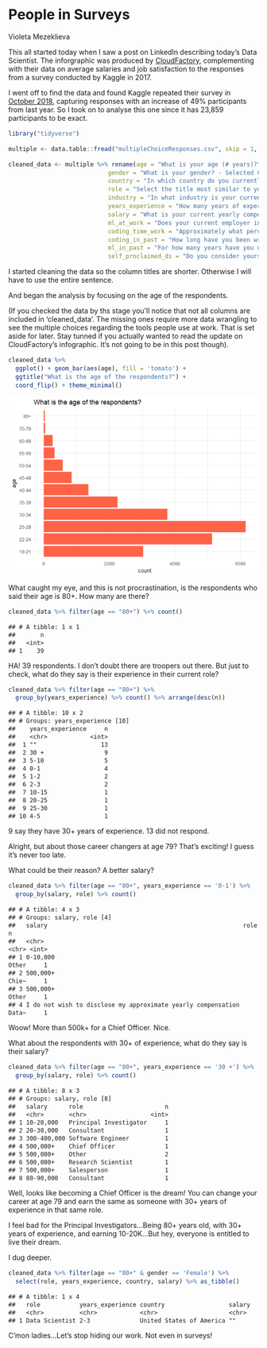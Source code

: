 People in Surveys
================
Violeta Mezeklieva

This all started today when I saw a post on LinkedIn describing today’s
Data Scientist. The inforgraphic was produced by
[CloudFactory](https://www.cloudfactory.com/hubfs/02-Contents/5-Infographics/Life-of-Data-Scientist-Infographic.pdf?hsCtaTracking=4ed5fb6f-cb6d-4b5f-971e-3f69697204c2%7C77b4ec9b-262d-4ae4-bab3-8ac3be56a4f8),
complementing with their data on average salaries and job satisfaction
to the responses from a survey conducted by Kaggle in 2017.

I went off to find the data and found Kaggle repeated their survey in
[October 2018](https://www.kaggle.com/kaggle/kaggle-survey-2018),
capturing responses with an increase of 49% participants from last year.
So I took on to analyse this one since it has 23,859 participants to be
exact.

``` r
library("tidyverse")
```

``` r
multiple <- data.table::fread("multipleChoiceResponses.csv", skip = 1, colClasses = 'character')
```

``` r
cleaned_data <- multiple %>% rename(age = "What is your age (# years)?",
                            gender = "What is your gender? - Selected Choice",
                            country = "In which country do you currently reside?",
                            role = "Select the title most similar to your current role (or most recent title if retired): - Selected Choice",
                            industry = "In what industry is your current employer/contract (or your most recent employer if retired)? - Selected Choice",
                            years_experience = "How many years of experience do you have in your current role?",
                            salary = "What is your current yearly compensation (approximate $USD)?",
                            ml_at_work = "Does your current employer incorporate machine learning methods into their business?",
                            coding_time_work = "Approximately what percent of your time at work or school is spent actively coding?",
                            coding_in_past = "How long have you been writing code to analyze data?",
                            ml_in_past = "For how many years have you used machine learning methods (at work or in school)?",
                            self_proclaimed_ds = "Do you consider yourself to be a data scientist?")
```

I started cleaning the data so the column titles are shorter. Otherwise
I will have to use the entire sentence.

And began the analysis by focusing on the age of the respondents.

(If you checked the data by ths stage you’ll notice that not all columns
are included in ‘cleaned\_data’. The missing ones require more data
wrangling to see the multiple choices regarding the tools people use at
work. That is set aside for later. Stay tunned if you actually wanted to
read the update on CloudFactory’s infographic. It’s not going to be in
this post though).

``` r
cleaned_data %>% 
  ggplot() + geom_bar(aes(age), fill = 'tomato') + 
  ggtitle("What is the age of the respondents?") +
  coord_flip() + theme_minimal()
```

![](Participants_older_than_80_files/figure-gfm/unnamed-chunk-5-1.png)<!-- -->

What caught my eye, and this is not procrastination, is the respondents
who said their age is 80+. How many are there?

``` r
cleaned_data %>% filter(age == "80+") %>% count()
```

    ## # A tibble: 1 x 1
    ##       n
    ##   <int>
    ## 1    39

HA\! 39 respondents. I don’t doubt there are troopers out there. But
just to check, what do they say is their experience in their current
role?

``` r
cleaned_data %>% filter(age == "80+") %>%
  group_by(years_experience) %>% count() %>% arrange(desc(n))
```

    ## # A tibble: 10 x 2
    ## # Groups: years_experience [10]
    ##    years_experience     n
    ##    <chr>            <int>
    ##  1 ""                  13
    ##  2 30 +                 9
    ##  3 5-10                 5
    ##  4 0-1                  4
    ##  5 1-2                  2
    ##  6 2-3                  2
    ##  7 10-15                1
    ##  8 20-25                1
    ##  9 25-30                1
    ## 10 4-5                  1

9 say they have 30+ years of experience. 13 did not respond.

Alright, but about those career changers at age 79? That’s exciting\! I
guess it’s never too late.

What could be their reason? A better salary?

``` r
cleaned_data %>% filter(age == "80+", years_experience == '0-1') %>%
  group_by(salary, role) %>% count() 
```

    ## # A tibble: 4 x 3
    ## # Groups: salary, role [4]
    ##   salary                                                       role      n
    ##   <chr>                                                        <chr> <int>
    ## 1 0-10,000                                                     Other     1
    ## 2 500,000+                                                     Chie~     1
    ## 3 500,000+                                                     Other     1
    ## 4 I do not wish to disclose my approximate yearly compensation Data~     1

Woow\! More than 500k+ for a Chief Officer. Nice.

What about the respondents with 30+ of experience, what do they say is
their salary?

``` r
cleaned_data %>% filter(age == "80+", years_experience == '30 +') %>%
  group_by(salary, role) %>% count() 
```

    ## # A tibble: 8 x 3
    ## # Groups: salary, role [8]
    ##   salary      role                       n
    ##   <chr>       <chr>                  <int>
    ## 1 10-20,000   Principal Investigator     1
    ## 2 20-30,000   Consultant                 1
    ## 3 300-400,000 Software Engineer          1
    ## 4 500,000+    Chief Officer              1
    ## 5 500,000+    Other                      2
    ## 6 500,000+    Research Scientist         1
    ## 7 500,000+    Salesperson                1
    ## 8 80-90,000   Consultant                 1

Well, looks like becoming a Chief Officer is the dream\! You can change
your career at age 79 and earn the same as someone with 30+ years of
experience in that same role.

I feel bad for the Principal Investigators…Being 80+ years old, with 30+
years of experience, and earning 10-20K…But hey, everyone is entitled to
live their dream.

I dug deeper.

``` r
cleaned_data %>% filter(age == "80+" & gender == 'Female') %>%
  select(role, years_experience, country, salary) %>% as_tibble()
```

    ## # A tibble: 1 x 4
    ##   role           years_experience country                  salary
    ##   <chr>          <chr>            <chr>                    <chr> 
    ## 1 Data Scientist 2-3              United States of America ""

C’mon ladies…Let’s stop hiding our work. Not even in surveys\!
